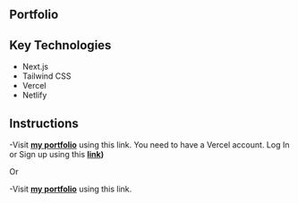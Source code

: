 ##  Portfolio

## Key Technologies
- Next.js
- Tailwind CSS
- Vercel
- Netlify

## Instructions

-Visit **[my portfolio](https://portfolio-g97fdy0wq-nazia-karim-khans-projects.vercel.app/)** using this link. You need to have a Vercel account. Log In or Sign up using this
  **[link]([https://vercel.com/))**
  
Or

-Visit **[my portfolio](https://resilient-dusk-05535c.netlify.app/)** using this link. 
  
